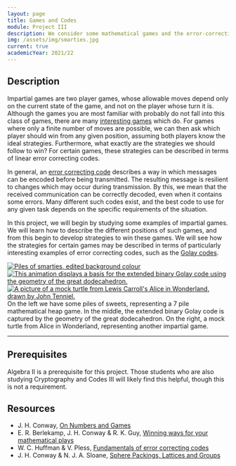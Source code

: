 ```yaml
---
layout: page
title: Games and Codes
module: Project III
description: We consider some mathematical games and the error-correcting codes which describe their winning strategies.
img: /assets/img/smarties.jpg
current: true
academicYear: 2021/22
---
```

Description
-----------
Impartial games are two player games, whose allowable moves depend only on the current state of the game, and not on the player whose turn it is. Although the games you are most familiar with probably do not fall into this class of games, there are many [interesting games][sprouts] which do. For games where only a finite number of moves are possible, we can then ask which player should win from any given position, assuming both players know the ideal strategies. Furthermore, what exactly are the strategies we should follow to win? For certain games, these strategies can be described in terms of linear error correcting codes.

In general, an [error correcting code] describes a way in which messages can be encoded before being transmitted. The resulting message is resilient to changes which may occur during transmission. By this, we mean that the received communication can be correctly decoded, even when it contains some errors. Many different such codes exist, and the best code to use for any given task depends on the specific requirements of the situation.

In this project, we will begin by studying some examples of impartial games. We will learn how to describe the different positions of such games, and from this begin to develop strategies to win these games. We will see how the strategies for certain games may be described in terms of particularly interesting examples of error correcting codes, such as the [Golay codes]. 

<div class="img_row">
	<a title="Piles of sweets" href="https://www.flickr.com/photos/sneeu/3202317738/in/photostream/"><img class="col one left" alt="Piles of smarties, edited background colour" src="{{ '/assets/img/smarties.jpg' | prepend: site.baseurl | prepend: site.url }}"></a>
	<a title="A Basis for the Extended Binary Golay Code" href="https://blogs.ams.org/visualinsight/2015/12/01/golay-code/"><img class="col one left" alt="This animation displays a basis for the extended binary Golay code using the geometry of the great dodecahedron." src="https://blogs.ams.org/visualinsight/files/2015/12/golay_egan.gif"></a>
   <a title="A Mock Turtle from Alice in Wonderland, by John Tenniel" href="https://commons.wikimedia.org/wiki/File:Alice_par_John_Tenniel_34.png"><img class="col one left" alt="A picture of a mock turtle from Lewis Carroll's Alice in Wonderland, drawn by John Tenniel." src="https://upload.wikimedia.org/wikipedia/commons/9/9a/Alice_par_John_Tenniel_34.png"></a>
</div>
<div class="col three caption" markdown="span">
    On the left we have some piles of sweets, representing a 7 pile mathematical heap game. In the middle, the extended binary Golay code is captured by the geometry of the great dodecahedron. On the right, a mock turtle from Alice in Wonderland, representing another impartial game.
</div>

***

 
Prerequisites
-------------

Algebra II is a prerequisite for this project. Those students who are also studying Cryptography and Codes III will likely find this helpful, though this is not a requirement.

Resources
----------
* J. H. Conway, [On Numbers and Games]
* E. R. Berlekamp, J. H. Conway &amp; R. K. Guy, [Winning ways for your mathematical plays]
* W. C. Huffman &amp; V. Pless, [Fundamentals of error correcting codes]
* J. H. Conway &amp; N. J. A. Sloane, [Sphere Packings, Lattices and Groups]

[Sphere Packings, Lattices and Groups]:http://library.dur.ac.uk/search~S1?/Yconway+sphere+packings&searchscope=1&SORT=D/Yconway+sphere+packings&searchscope=1&SORT=D&SUBKEY=conway+sphere+packings/1%2C2%2C2%2CE/frameset&FF=Yconway+sphere+packings&searchscope=1&SORT=D&2%2C2%2C
[On Numbers and Games]:http://library.dur.ac.uk/search~S1?/Yconway+games&searchscope=1&SORT=D/Yconway+games&searchscope=1&SORT=D&SUBKEY=conway+games/1%2C3%2C3%2CE/frameset&FF=Yconway+games&searchscope=1&SORT=D&1%2C1%2C
[Winning ways for your mathematical plays]:http://library.dur.ac.uk/search~S1?/Ywinning+ways&searchscope=1&SORT=DZ/Ywinning+ways&searchscope=1&SORT=DZ&extended=1&SUBKEY=winning+ways/1%2C37%2C37%2CE/frameset&FF=Ywinning+ways&searchscope=1&SORT=DZ&3%2C3%2C
[Fundamentals of error correcting codes]:http://library.dur.ac.uk/search~S1?/Yfundamentals+of+error+correcting&searchscope=1&SORT=DZ/Yfundamentals+of+error+correcting&searchscope=1&SORT=DZ&extended=1&SUBKEY=fundamentals+of+error+correcting/1%2C5%2C5%2CE/frameset&FF=Yfundamentals+of+error+correcting&searchscope=1&SORT=DZ&1%2C1%2C
[Golay codes]:https://blogs.ams.org/visualinsight/2015/12/01/golay-code/
[sprouts]:https://nrich.maths.org/2413
[error correcting code]:https://plus.maths.org/content/error-correcting-codes